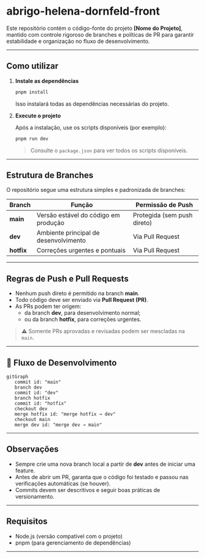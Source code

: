 # abrigo-helena-dornfeld-front


Este repositório contém o código-fonte do projeto **[Nome do Projeto]**, mantido com controle rigoroso de branches e políticas de PR para garantir estabilidade e organização no fluxo de desenvolvimento.

---

## Como utilizar

1. **Instale as dependências**

   ```bash
   pnpm install
   ```

   Isso instalará todas as dependências necessárias do projeto.

2. **Execute o projeto**

   Após a instalação, use os scripts disponíveis (por exemplo):

   ```bash
   pnpm run dev
   ```

   > Consulte o `package.json` para ver todos os scripts disponíveis.

---

## Estrutura de Branches

O repositório segue uma estrutura simples e padronizada de branches:

| Branch | Função | Permissão de Push |
|--------|--------|-------------------|
| **main** | Versão estável do código em produção | Protegida (sem push direto) |
| **dev** | Ambiente principal de desenvolvimento | Via Pull Request |
| **hotfix** | Correções urgentes e pontuais | Via Pull Request |

---

## Regras de Push e Pull Requests

- Nenhum push direto é permitido na branch **main**.  
- Todo código deve ser enviado via **Pull Request (PR)**.  
- As PRs podem ter origem:
  - da branch **dev**, para desenvolvimento normal;
  - ou da branch **hotfix**, para correções urgentes.

> ⚠️ Somente PRs aprovadas e revisadas podem ser mescladas na `main`.

---

## 🧱 Fluxo de Desenvolvimento

```mermaid
gitGraph
   commit id: "main"
   branch dev
   commit id: "dev"
   branch hotfix
   commit id: "hotfix"
   checkout dev
   merge hotfix id: "merge hotfix → dev"
   checkout main
   merge dev id: "merge dev → main"
```

---

## Observações

- Sempre crie uma nova branch local a partir de **dev** antes de iniciar uma feature.
- Antes de abrir um PR, garanta que o código foi testado e passou nas verificações automáticas (se houver).
- Commits devem ser descritivos e seguir boas práticas de versionamento.

---

## Requisitos

- Node.js (versão compatível com o projeto)
- pnpm (para gerenciamento de dependências)

---